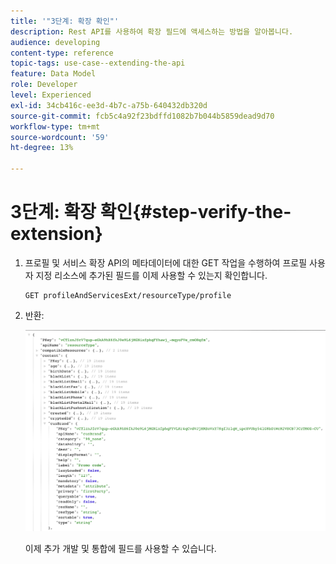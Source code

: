 ```yaml
---
title: '"3단계: 확장 확인"'
description: Rest API를 사용하여 확장 필드에 액세스하는 방법을 알아봅니다.
audience: developing
content-type: reference
topic-tags: use-case--extending-the-api
feature: Data Model
role: Developer
level: Experienced
exl-id: 34cb416c-ee3d-4b7c-a75b-640432db320d
source-git-commit: fcb5c4a92f23bdffd1082b7b044b5859dead9d70
workflow-type: tm+mt
source-wordcount: '59'
ht-degree: 13%

---
```


# 3단계: 확장 확인{#step-verify-the-extension}

1. 프로필 및 서비스 확장 API의 메타데이터에 대한 GET 작업을 수행하여 프로필 사용자 지정 리소스에 추가된 필드를 이제 사용할 수 있는지 확인합니다.

   ```
   GET profileAndServicesExt/resourceType/profile
   ```

1. 반환:

   ![](assets/extendpandsapiview.png)

   이제 추가 개발 및 통합에 필드를 사용할 수 있습니다.
